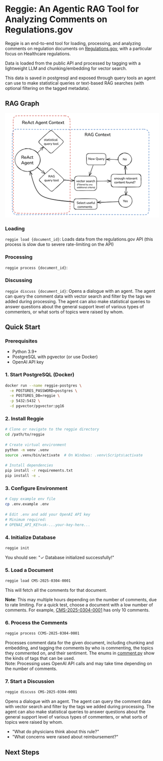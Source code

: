 # Reggie: An Agentic RAG Tool for Analyzing Comments on Regulations.gov

Reggie is an end-to-end tool for loading, processing, and analyzing comments on regulation documents on [Regulations.gov](https://www.regulations.gov/), with a particular focus on Healthcare regulations.

Data is loaded from the public API and processed by tagging with a lightweight LLM and chunking/embedding for vector search.

This data is saved in postgresql and exposed through query tools an agent can use to make statistical queries or text-based RAG searches (with optional filtering on the tagged metadata).  

## RAG Graph

![Agent Graph](reggie-graph.png)


### Loading

`reggie load {document_id}`: Loads data from the regulations.gov API (this process is slow due to severe rate-limiting on the API)

### Processing

`reggie process {document_id}`: 

### Discussing

`reggie discuss {document_id}`: Opens a dialogue with an agent.  The agent can query the comment data with vector search and filter by the tags we added during processing.  The agent can also make statistical queries to answer questions about the general support level of various types of commenters, or what sorts of topics were raised by whom.

## Quick Start

### Prerequisites

- Python 3.9+
- PostgreSQL with pgvector (or use Docker)
- OpenAI API key

### 1. Start PostgreSQL (Docker)

```bash
docker run --name reggie-postgres \
  -e POSTGRES_PASSWORD=postgres \
  -e POSTGRES_DB=reggie \
  -p 5432:5432 \
  -d pgvector/pgvector:pg16
```

### 2. Install Reggie

```bash
# Clone or navigate to the reggie directory
cd /path/to/reggie

# Create virtual environment
python -m venv .venv
source .venv/bin/activate  # On Windows: .venv\Scripts\activate

# Install dependencies
pip install -r requirements.txt
pip install -e .
```

### 3. Configure Environment

```bash
# Copy example env file
cp .env.example .env

# Edit .env and add your OpenAI API key
# Minimum required:
# OPENAI_API_KEY=sk-...your-key-here...
```

### 4. Initialize Database

```bash
reggie init
```

You should see: "✓ Database initialized successfully!"

### 5. Load a Document

```bash
reggie load CMS-2025-0304-0001
```

This will fetch all the comments for that document.

**Note**: This may multiple hours depending on the number of comments, due to rate limiting. For a quick test, choose a document with a low number of comments. For example, [CMS-2025-0304-0001](https://www.regulations.gov/document/CMS-2025-0304-0001) has only 10 comments.

### 6. Process the Comments

  ```bash
  reggie process CCMS-2025-0304-0001
  ```

  Processes comment data for the given document, including chunking and embedding, and tagging the comments by who is commenting, the topics they commented on, and their sentiment. The enums in [comment.py](https://github.com/jtermaat/reggie/blob/main/reggie/models/comment.py) show the kinds of tags that can be used.  
  Note: Processing uses OpenAI API calls and may take time depending on the number of comments.

### 7. Start a Discussion
  
  ```bash
  reggie discuss CMS-2025-0304-0001
  ```

  Opens a dialogue with an agent.  The agent can query the comment data with vector search and filter by the tags we added during processing.  The agent can also make statistical queries to answer questions about the general support level of various types of commenters, or what sorts of topics were raised by whom.

  - "What do physicians think about this rule?"
  - "What concerns were raised about reimbursement?"


## Next Steps